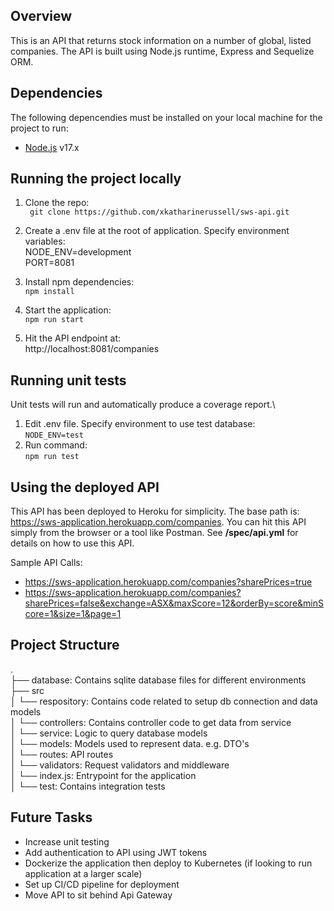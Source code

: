 ## Overview
This is an API that returns stock information on a number of global, listed companies. The API is built using Node.js runtime, Express and Sequelize ORM.

## Dependencies
The following depencendies must be installed on your local machine for the project to run:
- [Node.js](https://nodejs.org/en/) v17.x

## Running the project locally
1. Clone the repo:\
``` git clone https://github.com/xkatharinerussell/sws-api.git```

2. Create a .env file at the root of application. Specify environment variables:\
NODE_ENV=development\
PORT=8081

3. Install npm dependencies:\
```npm install```

4. Start the application:\
``` npm run start ```

4. Hit the API endpoint at:\
http://localhost:8081/companies

## Running unit tests
Unit tests will run and automatically produce a coverage report.\
1. Edit .env file. Specify environment to use test database:\
``` NODE_ENV=test ```
2. Run command:\
``` npm run test ```

## Using the deployed API
This API has been deployed to Heroku for simplicity. The base path is: https://sws-application.herokuapp.com/companies. You can hit this API simply from the browser or a tool like Postman.
See **/spec/api.yml** for details on how to use this API.

Sample API Calls:
- https://sws-application.herokuapp.com/companies?sharePrices=true
- https://sws-application.herokuapp.com/companies?sharePrices=false&exchange=ASX&maxScore=12&orderBy=score&minScore=1&size=1&page=1

## Project Structure

. \
├── database: Contains sqlite database files for different environments\
├── src\
│   └── respository: Contains code related to setup db connection and data models\
│   └── controllers: Contains controller code to get data from service \
│   └── service: Logic to query database models\
│   └── models: Models used to represent data. e.g. DTO's\
│   └── routes: API routes\
│   └── validators: Request validators and middleware\
│   └── index.js: Entrypoint for the application\
│   └── test: Contains integration tests

## Future Tasks
- Increase unit testing
- Add authentication to API using JWT tokens
- Dockerize the application then deploy to Kubernetes (if looking to run application at a larger scale)
- Set up CI/CD pipeline for deployment
- Move API to sit behind Api Gateway

